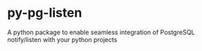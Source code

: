 # py-pg-listen
A python package to enable seamless integration of PostgreSQL notify/listen with your python projects
